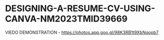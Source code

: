 

# DESIGNING-A-RESUME-CV-USING-CANVA-NM2023TMID39669
VIEDO DEMONSTRATION - https://photos.app.goo.gl/98K3RB1t9XbNqopb7
